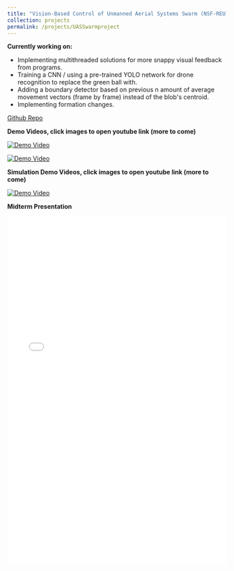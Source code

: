 ```yaml
---
title: "Vision-Based Control of Unmanned Aerial Systems Swarm (NSF-REU)"
collection: projects
permalink: /projects/UASSwarmproject
---
```


**Currently working on:**

- Implementing multithreaded solutions for more snappy visual feedback from programs.
- Training a CNN / using a pre-trained YOLO network for drone recognition to replace the green ball with.
- Adding a boundary detector based on previous n amount of average movement vectors (frame by frame) instead of the blob's centroid.
- Implementing formation changes.

[Github Repo](https://github.com/ConorGagliardi/Monocular-Swarm)<br>

**Demo Videos, click images to open youtube link (more to come)**

[![Demo Video](http://img.youtube.com/vi/2iU-LPFT6nQ/0.jpg)](http://www.youtube.com/watch?v=2iU-LPFT6nQ)

[![Demo Video](http://img.youtube.com/vi/GC-F3tAkq40/0.jpg)](http://www.youtube.com/watch?v=GC-F3tAkq40)

**Simulation Demo Videos, click images to open youtube link (more to come)**

[![Demo Video](http://img.youtube.com/vi/QukUG3KtupY/0.jpg)](http://www.youtube.com/watch?v=QukUG3KtupY)

**Midterm Presentation**

<iframe src="/files/REU_Midterm.pdf" width="100%" height="800" frameborder="no" border="0" marginwidth="0" marginheight="0"></iframe>
